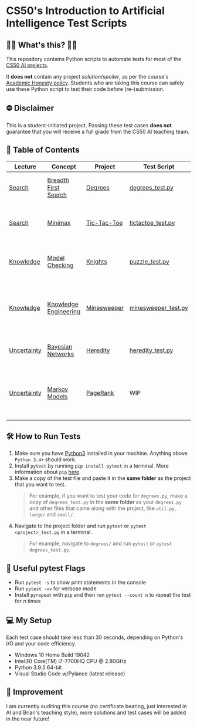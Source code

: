 # CS50's Introduction to Artificial Intelligence Test Scripts

## 🤷‍♂️ What's this? 🤷‍♀️

This repository contains Python scripts to automate tests for most of the [CS50 AI projects](https://cs50.harvard.edu/ai/2020/).</br>

It **does not** contain any project *solution*/*spoiler*, as per the course's [Academic Honesty policy](https://cs50.harvard.edu/ai/2020/honesty/). Students who are taking this course can safely use these Python script to test their code before (re-)submission.

## ⛔ Disclaimer

This is a student-initiated project. Passing these test cases **does not** guarantee that you will receive a full grade from the CS50 AI teaching team.

## 📖 Table of Contents

| Lecture                                                  | Concept                                                                                  | Project                                                                 | Test Script                                | Description                                                  |
| -------------------------------------------------------- | ---------------------------------------------------------------------------------------- | ----------------------------------------------------------------------- | ------------------------------------------ | ------------------------------------------------------------ |
| [Search](https://cs50.harvard.edu/ai/2020/weeks/0/)      | [Breadth First Search](https://cs50.harvard.edu/ai/2020/notes/0/#breadth-first-search)   | [Degrees](https://cs50.harvard.edu/ai/2020/projects/0/degrees/)         | [degrees_test.py](degrees_test.py)         | Runs 2 test cases given by problem description               |
| [Search](https://cs50.harvard.edu/ai/2020/weeks/0/)      | [Minimax](https://cs50.harvard.edu/ai/2020/notes/0/#minimax)                             | [Tic-Tac-Toe](https://cs50.harvard.edu/ai/2020/projects/0/tictactoe/)   | [tictactoe_test.py](tictactoe_test.py)     | Let your AI play against itself for 10 rounds                |
| [Knowledge](https://cs50.harvard.edu/ai/2020/weeks/1/)   | [Model Checking](https://cs50.harvard.edu/ai/2020/notes/1/#inference)                    | [Knights](https://cs50.harvard.edu/ai/2020/projects/1/knights/)         | [puzzle_test.py](puzzle_test.py)           | Checks the correctness of the 4 puzzle results               |
| [Knowledge](https://cs50.harvard.edu/ai/2020/weeks/1/)   | [Knowledge Engineering](https://cs50.harvard.edu/ai/2020/notes/1/#knowledge-engineering) | [Minesweeper](https://cs50.harvard.edu/ai/2020/projects/1/minesweeper/) | [minesweeper_test.py](minesweeper_test.py) | Checks if your AI has more than 85% win rate over 1000 games |
| [Uncertainty](https://cs50.harvard.edu/ai/2020/weeks/2/) | [Bayesian Networks](https://cs50.harvard.edu/ai/2020/notes/2/#bayesian-networks)         | [Heredity](https://cs50.harvard.edu/ai/2020/projects/2/heredity/)       | [heredity_test.py](heredity_test.py)       | Runs 1 test case given by problem description                |
| [Uncertainty](https://cs50.harvard.edu/ai/2020/weeks/2/) | [Markov Models](https://cs50.harvard.edu/ai/2020/notes/2/#markov-models)                 | [PageRank](https://cs50.harvard.edu/ai/2020/projects/2/pagerank/)       | WIP                                        | Compares the output of the sampling and iterative functions  |

## 🛠️ How to Run Tests

1. Make sure you have [Python3](https://www.python.org/downloads/) installed in your machine. Anything above `Python 3.4+` should work.
2. Install `pytest` by running `pip install pytest` in a terminal. More information about `pip` [here](https://realpython.com/what-is-pip/).
3. Make a copy of the test file and paste it in the **same folder** as the project that you want to test.
    > For example, if you want to test your code for `degrees.py`, make a copy of `degrees_test.py` in the **same folder** as your `degrees.py` and other files that came along with the project, like `util.py`, `large/` and `small/`.
4. Navigate to the project folder and run `pytest` or `pytest <project>_test.py` in a terminal.
    > For example, navigate to `degrees/` and run `pytest` or `pytest degrees_test.py`.

## 🚩 Useful pytest Flags

- Run `pytest -s` to show print statements in the console
- Run `pytest -vv` for verbose mode
- Install `pyrepeat` with `pip` and then run `pytest --count n` to repeat the test for *n* times

## 💻 My Setup

Each test case should take less than 30 seconds, depending on Python's I/O and your code efficiency.

- Windows 10 Home Build 19042
- Intel(R) Core(TM) i7-7700HQ CPU @ 2.80GHz
- Python 3.9.5 64-bit
- Visual Studio Code w/Pylance (latest release)

## 🤹 Improvement

I am currently auditing this course (no certificate bearing, just interested in AI and Brian's teaching style), more solutions and test cases will be added in the near future!
